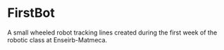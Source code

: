 FirstBot
========

A small wheeled robot tracking lines created during the first week of the robotic class at Enseirb-Matmeca.
